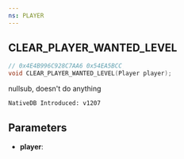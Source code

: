 ```yaml
---
ns: PLAYER
---
```

## CLEAR_PLAYER_WANTED_LEVEL

```c
// 0x4E4B996C928C7AA6 0x54EA5BCC
void CLEAR_PLAYER_WANTED_LEVEL(Player player);
```

nullsub, doesn't do anything

```
NativeDB Introduced: v1207
```

## Parameters
* **player**:
